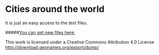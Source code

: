 # Cities around the world

It is just an easy access to the text files.

#####<ins>You can get new files here:</ins>

This work is licensed under a Creative Commons Attribution 4.0 License
http://download.geonames.org/export/dump/
